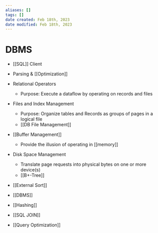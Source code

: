 ```yaml
---
aliases: []
tags: []
date created: Feb 18th, 2023
date modified: Feb 18th, 2023
---
```


# DBMS
- [[SQL]] Client
- Parsing & [[Optimization]]
- Relational Operators
	- Purpose: Execute a dataflow by operating on records and files
- Files and Index Management
	- Purpose: Organize tables and Records as groups of pages in a logical file
	- [[DB File Management]]
- [[Buffer Management]]
	- Provide the illusion of operating in [[memory]]
- Disk Space Management
	- Translate page requests into physical bytes on one or more device(s)
	- [[B+-Tree]]
 
- [[External Sort]]
- [[DBMS]]
- [[Hashing]]
- [[SQL JOIN]]
- [[Query Optimization]]